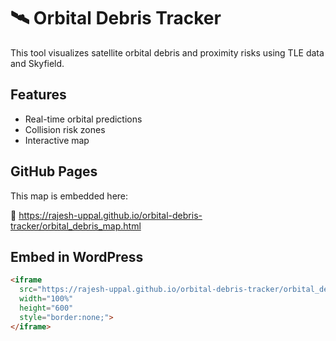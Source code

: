 
# 🛰️ Orbital Debris Tracker

This tool visualizes satellite orbital debris and proximity risks using TLE data and Skyfield.

## Features
- Real-time orbital predictions
- Collision risk zones
- Interactive map

## GitHub Pages
This map is embedded here:

📍 https://rajesh-uppal.github.io/orbital-debris-tracker/orbital_debris_map.html

## Embed in WordPress

```html
<iframe 
  src="https://rajesh-uppal.github.io/orbital-debris-tracker/orbital_debris_map.html" 
  width="100%" 
  height="600" 
  style="border:none;">
</iframe>
```
